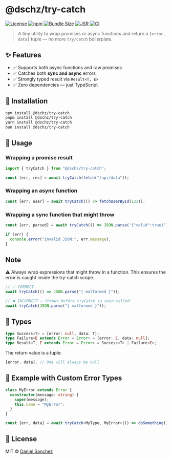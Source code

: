 # @dschz/try-catch

[![License](https://img.shields.io/badge/license-MIT-green)](LICENSE)
[![npm](https://img.shields.io/npm/v/@dschz/try-catch?color=blue)](https://www.npmjs.com/package/@dschz/try-catch)
[![Bundle Size](https://img.shields.io/bundlephobia/minzip/@dschz/try-catch)](https://bundlephobia.com/package/@dschz/try-catch)
[![JSR](https://jsr.io/badges/@dschz/try-catch/score)](https://jsr.io/@dschz/try-catch)
[![CI](https://github.com/dsnchz/try-catch/actions/workflows/ci.yaml/badge.svg)](https://github.com/dsnchz/try-catch/actions/workflows/ci.yaml)

> A tiny utility to wrap promises or async functions and return a `[error, data]` tuple — no more `try/catch` boilerplate.

## ✨ Features

- ✅ Supports both async functions and raw promises
- ✅ Catches both **sync and async** errors
- ✅ Strongly typed result via `Result<T, E>`
- ✅ Zero dependencies — just TypeScript

## 📆 Installation

```bash
npm install @dschz/try-catch
pnpm install @dschz/try-catch
yarn install @dschz/try-catch
bun install @dschz/try-catch
```

## 🚀 Usage

### Wrapping a promise result

```ts
import { tryCatch } from "@dschz/try-catch";

const [err, res] = await tryCatch(fetch("/api/data"));
```

### Wrapping an async function

```ts
const [err, user] = await tryCatch(() => fetchUserById(123));
```

### Wrapping a sync function that might throw

```ts
const [err, parsed] = await tryCatch(() => JSON.parse('{"valid":true}'));

if (err) {
  console.error("Invalid JSON:", err.message);
}
```

## Note

⚠️ Always wrap expressions that might throw in a function.
This ensures the error is caught inside the try-catch scope.

```ts
// ✅ CORRECT
await tryCatch(() => JSON.parse("{ malformed }"));

// ❌ INCORRECT — throws before tryCatch is even called
await tryCatch(JSON.parse("{ malformed }"));
```

## 🧠 Types

```ts
type Success<T> = [error: null, data: T];
type Failure<E extends Error = Error> = [error: E, data: null];
type Result<T, E extends Error = Error> = Success<T> | Failure<E>;
```

The return value is a tuple:

```ts
[error, data]; // One will always be null
```

## 🧪 Example with Custom Error Types

```ts
class MyError extends Error {
  constructor(message: string) {
    super(message);
    this.name = "MyError";
  }
}

const [err, data] = await tryCatch<MyType, MyError>(() => doSomething());
```

## 📄 License

MIT © [Daniel Sanchez](https://github.com/thedanchez)
